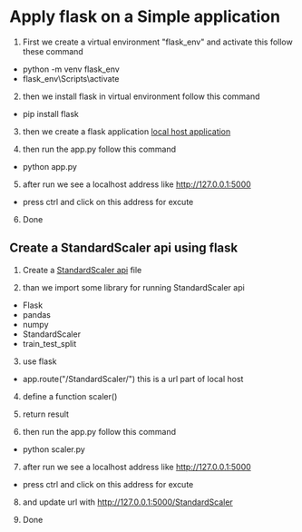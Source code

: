 # Apply flask on a Simple application

1. First we create a virtual environment "flask_env" and activate this
    follow these command
* python -m venv flask_env
* flask_env\Scripts\activate

2. then we install flask in virtual environment 
    follow this command
* pip install flask

3. then we create a flask application [local host application](app.py)

4. then run the app.py
    follow this command
* python app.py

5. after run we see a localhost address like http://127.0.0.1:5000
* press ctrl and click on this address for excute

6. Done


## Create a StandardScaler api using flask

1. Create a [StandardScaler api](scaler.py) file 

2. than we import some library for running StandardScaler api
* Flask
* pandas
* numpy
* StandardScaler
* train_test_split

3. use flask 
* app.route("/StandardScaler/") this is a url part of local host

4. define a function scaler()

5. return result

6. then run the app.py
    follow this command
* python scaler.py

7. after run we see a localhost address like http://127.0.0.1:5000
* press ctrl and click on this address for excute

8. and update url with http://127.0.0.1:5000/StandardScaler

9. Done